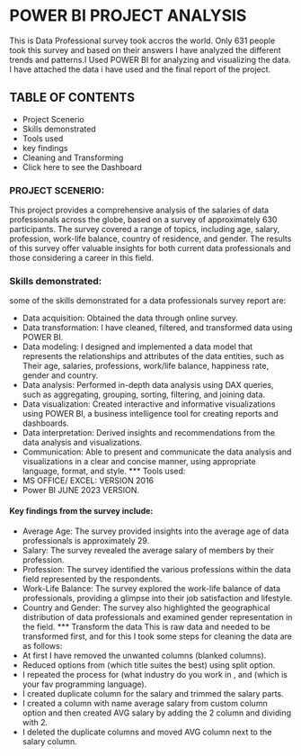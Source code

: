 # POWER BI PROJECT ANALYSIS
This is Data Professional survey took accros the world. Only 631 people took this survey and based on their answers I have analyzed the different trends and patterns.I Used POWER BI for analyzing and visualizing the data. I have attached the data i have used and the final report of the project. 
## TABLE OF CONTENTS
* Project Scenerio
* Skills demonstrated
* Tools used
* key findings
* Cleaning and Transforming
* Click here to see the Dashboard
### PROJECT SCENERIO:
This project provides a comprehensive analysis of the salaries of data professionals 
across the globe, based on a survey of approximately 630 participants. The survey 
covered a range of topics, including age, salary, profession, work-life balance, 
country of residence, and gender. The results of this survey offer valuable insights 
for both current data professionals and those considering a career in this field.

### Skills demonstrated:
some of the skills demonstrated for a data professionals survey report are:
* Data acquisition: Obtained the data through online survey.
* Data transformation: I have cleaned, filtered, and transformed data using 
POWER BI.
* Data modeling: I designed and implemented a data model that represents 
the relationships and attributes of the data entities, such as Their age, 
salaries, professions, work/life balance, happiness rate, gender and country. 
* Data analysis: Performed in-depth data analysis using DAX queries, such as 
aggregating, grouping, sorting, filtering, and joining data. 
* Data visualization: Created interactive and informative visualizations using 
POWER BI, a business intelligence tool for creating reports and dashboards. 
* Data interpretation: Derived insights and recommendations from the data 
analysis and visualizations.
* Communication: Able to present and communicate the data analysis and 
visualizations in a clear and concise manner, using appropriate language, 
format, and style.
*** Tools used:
* MS OFFICE/ EXCEL: VERSION 2016
* Power BI JUNE 2023 VERSION.
#### Key findings from the survey include:
* Average Age: The survey provided insights into the average age of data 
professionals is approximately 29.
* Salary: The survey revealed the average salary of members by their 
profession.
* Profession: The survey identified the various professions within the data 
field represented by the respondents.
* Work-Life Balance: The survey explored the work-life balance of data 
professionals, providing a glimpse into their job satisfaction and lifestyle.
* Country and Gender: The survey also highlighted the geographical 
distribution of data professionals and examined gender representation in the 
field.
*** Transform the data
This is raw data and needed to be transformed first, and for this I took some steps 
for cleaning the data are as follows:
* At first I have removed the unwanted columns (blanked columns).
* Reduced options from (which title suites the best) using split option.
* I repeated the process for (what industry do you work in , and (which is your 
fav programming language).
* I created duplicate column for the salary and trimmed the salary parts.
* I created a column with name average salary from custom column option 
and then created AVG salary by adding the 2 column and dividing with 2.
* I deleted the duplicate columns and moved AVG column next to the salary 
column.


